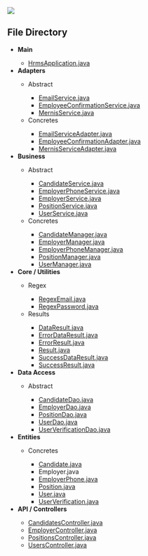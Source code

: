 <img src="https://r.resimlink.com/sGDLWFn.jpg"></img> 

<h2>File Directory</h2>
<ul>
    <li><b>Main</b></li>
        <ul>
            <li><a href='https://github.com/icanerdogan/HRMS/blob/master/src/main/java/com/icanerdogan/HRMS/HrmsApplication.java'> HrmsApplication.java </a></li>
        </ul>
    <li><b>Adapters</b></li>
        <ul>
            <li>Abstract</li>
                <ul>
                    <li><a href="https://github.com/icanerdogan/HRMS/blob/master/src/main/java/com/icanerdogan/HRMS/adapters/abstracts/EmailService.java">EmailService.java</a></li>
                    <li><a href="https://github.com/icanerdogan/HRMS/blob/master/src/main/java/com/icanerdogan/HRMS/adapters/abstracts/EmployeeConfirmationService.java">EmployeeConfirmationService.java</a></li>
                    <li><a href="https://github.com/icanerdogan/HRMS/blob/master/src/main/java/com/icanerdogan/HRMS/adapters/abstracts/MernisService.java">MernisService.java</a></li>
                </ul>
            <li>Concretes</li>
                <ul>
                    <li><a href="https://github.com/icanerdogan/HRMS/blob/master/src/main/java/com/icanerdogan/HRMS/adapters/concretes/EmailServiceAdapter.java">EmailServiceAdapter.java</a></li>
                    <li><a href="https://github.com/icanerdogan/HRMS/blob/master/src/main/java/com/icanerdogan/HRMS/adapters/concretes/EmployeeConfirmationAdapter.java">EmployeeConfirmationAdapter.java</a></li>
                    <li><a href="https://github.com/icanerdogan/HRMS/blob/master/src/main/java/com/icanerdogan/HRMS/adapters/concretes/MernisServiceAdapter.java">MernisServiceAdapter.java</a></li>
                </ul>
        </ul>
    <li><b>Business</b></li>
        <ul>
            <li>Abstract</li>
                <ul>
                    <li><a href="https://github.com/icanerdogan/HRMS/blob/master/src/main/java/com/icanerdogan/HRMS/business/abstracts/CandidateService.java">CandidateService.java</a></li>
                    <li><a href="https://github.com/icanerdogan/HRMS/blob/master/src/main/java/com/icanerdogan/HRMS/business/abstracts/EmployerPhoneService.java">EmployerPhoneService.java</a></li>
                    <li><a href="https://github.com/icanerdogan/HRMS/blob/master/src/main/java/com/icanerdogan/HRMS/business/abstracts/EmployerService.java">EmployerService.java</a></li>
                    <li><a href="https://github.com/icanerdogan/HRMS/blob/master/src/main/java/com/icanerdogan/HRMS/business/abstracts/PositionService.java">PositionService.java</a></li>
                    <li><a href="https://github.com/icanerdogan/HRMS/blob/master/src/main/java/com/icanerdogan/HRMS/business/abstracts/UserService.java">UserService.java</a></li>
                </ul>
            <li>Concretes</li>
                <ul>
                    <li><a href="https://github.com/icanerdogan/HRMS/blob/master/src/main/java/com/icanerdogan/HRMS/business/concretes/CandidateManager.java">CandidateManager.java</a></li>
                    <li><a href="https://github.com/icanerdogan/HRMS/blob/master/src/main/java/com/icanerdogan/HRMS/business/concretes/EmployerManager.java">EmployerManager.java</a></li>
                    <li><a href="https://github.com/icanerdogan/HRMS/blob/master/src/main/java/com/icanerdogan/HRMS/business/concretes/EmployerPhoneManager.java">EmployerPhoneManager.java</a></li>
                    <li><a href="https://github.com/icanerdogan/HRMS/blob/master/src/main/java/com/icanerdogan/HRMS/business/concretes/PositionManager.java">PositionManager.java</a></li>
                    <li><a href="https://github.com/icanerdogan/HRMS/blob/master/src/main/java/com/icanerdogan/HRMS/business/concretes/UserManager.java">UserManager.java</a></li>
                </ul>
        </ul>
    <li><b>Core / Utilities</b></li>
        <ul>
            <li>Regex</li>
                <ul>
                    <li><a href="https://github.com/icanerdogan/HRMS/blob/master/src/main/java/com/icanerdogan/HRMS/core/utilities/regex/RegexEmail.java">RegexEmail.java</a></li>
                    <li><a href="https://github.com/icanerdogan/HRMS/blob/master/src/main/java/com/icanerdogan/HRMS/core/utilities/regex/RegexPassword.java">RegexPassword.java</a></li>
                </ul>
            <li>Results</li>
                <ul>
                   <li><a href="https://github.com/icanerdogan/HRMS/blob/master/src/main/java/com/icanerdogan/HRMS/core/utilities/results/DataResult.java">DataResult.java</a></li>
                    <li><a href="https://github.com/icanerdogan/HRMS/blob/master/src/main/java/com/icanerdogan/HRMS/core/utilities/results/ErrorDataResult.java">ErrorDataResult.java</a></li>
                    <li><a href="https://github.com/icanerdogan/HRMS/blob/master/src/main/java/com/icanerdogan/HRMS/core/utilities/results/ErrorResult.java">ErrorResult.java</a></li>
                    <li><a href="https://github.com/icanerdogan/HRMS/blob/master/src/main/java/com/icanerdogan/HRMS/core/utilities/results/Result.java">Result.java</a></li>
                    <li><a href="https://github.com/icanerdogan/HRMS/blob/master/src/main/java/com/icanerdogan/HRMS/core/utilities/results/SuccessDataResult.java">SuccessDataResult.java</a></li>
                    <li><a href="https://github.com/icanerdogan/HRMS/blob/master/src/main/java/com/icanerdogan/HRMS/core/utilities/results/SuccessResult.java">SuccessResult.java</a></li>
                </ul>
        </ul>
    <li><b>Data Access</b></li>
        <ul>
            <li>Abstract</li>
                <ul>
                    <li><a href="https://github.com/icanerdogan/HRMS/blob/master/src/main/java/com/icanerdogan/HRMS/dataAccess/abstracts/CandidateDao.java">CandidateDao.java</a></li>
                    <li><a href="https://github.com/icanerdogan/HRMS/blob/master/src/main/java/com/icanerdogan/HRMS/dataAccess/abstracts/EmployerDao.java">EmployerDao.java</a></li>
                    <li><a href="https://github.com/icanerdogan/HRMS/blob/master/src/main/java/com/icanerdogan/HRMS/dataAccess/abstracts/PositionDao.java">PositionDao.java</a></li>
                    <li><a href="https://github.com/icanerdogan/HRMS/blob/master/src/main/java/com/icanerdogan/HRMS/dataAccess/abstracts/UserDao.java">UserDao.java</a></li>
                    <li><a href="https://github.com/icanerdogan/HRMS/blob/master/src/main/java/com/icanerdogan/HRMS/dataAccess/abstracts/UserVerificationDao.java">UserVerificationDao.java</a></li>
                </ul>
        </ul>
    <li><b>Entities</b></li>
        <ul>
            <li>Concretes</li>
                <ul>
                    <li><a href="https://github.com/icanerdogan/HRMS/blob/master/src/main/java/com/icanerdogan/HRMS/entities/concretes/Candidate.java">Candidate.java</a></li>
                    <li><a href="https://github.com/icanerdogan/HRMS/blob/master/src/main/java/com/icanerdogan/HRMS/entities/concretes/Employer.java"></a>Employer.java</li>
                    <li><a href="https://github.com/icanerdogan/HRMS/blob/master/src/main/java/com/icanerdogan/HRMS/entities/concretes/EmployerPhone.java">EmployerPhone.java</a></li>
                    <li><a href="https://github.com/icanerdogan/HRMS/blob/master/src/main/java/com/icanerdogan/HRMS/entities/concretes/Position.java">Position.java</a></li>
                    <li><a href="https://github.com/icanerdogan/HRMS/blob/master/src/main/java/com/icanerdogan/HRMS/entities/concretes/User.java">User.java</a></li>
                    <li><a href="https://github.com/icanerdogan/HRMS/blob/master/src/main/java/com/icanerdogan/HRMS/entities/concretes/UserVerification.java">UserVerification.java</a></li>
                </ul>
        </ul>
    <li><b>API / Controllers</b></li>
        <ul>
            <li><a href='https://github.com/icanerdogan/HRMS/blob/master/src/main/java/com/icanerdogan/HRMS/api/CandidatesController.java'> CandidatesController.java </a></li>
            <li><a href='https://github.com/icanerdogan/HRMS/blob/master/src/main/java/com/icanerdogan/HRMS/api/EmployerController.java'> EmployerController.java </a></li>
            <li><a href='https://github.com/icanerdogan/HRMS/blob/master/src/main/java/com/icanerdogan/HRMS/api/PositionsController.java'> PositionsController.java </a></li>
            <li><a href='https://github.com/icanerdogan/HRMS/blob/master/src/main/java/com/icanerdogan/HRMS/api/UsersController.java'> UsersController.java </a></li>
        </ul>
<ul>
